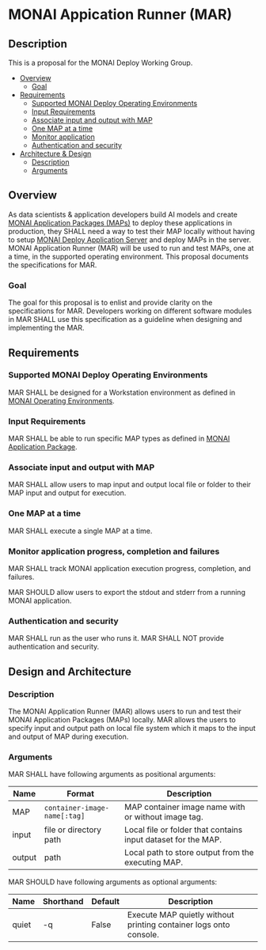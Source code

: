 # MONAI Appication Runner (MAR)

## Description

This is a proposal for the MONAI Deploy Working Group.

- [Overview](#overview)
  - [Goal](#goal)
- [Requirements](#requirements)
  - [Supported MONAI Deploy Operating Environments](#supported-operating-environments)
  - [Input Requirements](#input-requirements)
  - [Associate input and output with MAP](#associate-input-and-output-with-map)
  - [One MAP at a time](#one-map-at-a-time)
  - [Monitor application](#monitor-application)
  - [Authentication and security](#authentication)
- [Architecture & Design](#architecture--design)
  - [Description](#description)
  - [Arguments](#arguments)

## Overview

As data scientists & application developers build AI models and create [MONAI Application Packages (MAPs)](./monai-application-package.md) to deploy these applications in production, they SHALL need a way to test their MAP locally without having to setup [MONAI Deploy Application Server](./application-server.md) and deploy MAPs in the server. MONAI Application Runner (MAR) will be used to run and test MAPs, one at a time, in the supported operating environment. This proposal documents the specifications for MAR.

### Goal
The goal for this proposal is to enlist and provide clarity on the specifications for MAR. Developers working on different software modules in MAR SHALL use this specification as a guideline when designing and implementing the MAR.

## Requirements

### Supported MONAI Deploy Operating Environments

MAR SHALL be designed for a Workstation environment as defined in [MONAI Operating Environments](./monai-operating-environments.md).

### Input Requirements

MAR SHALL be able to run specific MAP types as defined in [MONAI Application Package](./monai-application-package.md).

### Associate input and output with MAP

MAR SHALL allow users to map input and output local file or folder to their MAP input and output for execution.

### One MAP at a time

MAR SHALL execute a single MAP at a time.

### Monitor application progress, completion and failures

MAR SHALL track MONAI application execution progress, completion, and failures.

MAR SHOULD allow users to export the stdout and stderr from a running MONAI application.

### Authentication and security

MAR SHALL run as the user who runs it. MAR SHALL NOT provide authentication and security.

## Design and Architecture

### Description

The MONAI Application Runner (MAR) allows users to run and test their MONAI Application Packages (MAPs) locally. MAR allows the users to specify input and output path on local file system which it maps to the input and output of MAP during execution.

### Arguments

MAR SHALL have following arguments as positional arguments:

| Name     | Format                           | Description                                                   |
| -------- | -------------------------------- | ------------------------------------------------------------- |
| MAP      | `container-image-name[:tag]`     | MAP container image name with or without image tag.           |
| input    | file or directory path           | Local file or folder that contains input dataset for the MAP. |
| output   | path                             | Local path to store output from the executing MAP.            |

MAR SHOULD have following arguments as optional arguments:

| Name                | Shorthand  | Default    | Description                                                         |
| ------------------- | ---------- | ---------- | --------------------------------------------------------------      |
| quiet               | -q         | False      | Execute MAP quietly without printing container logs onto console.   |
